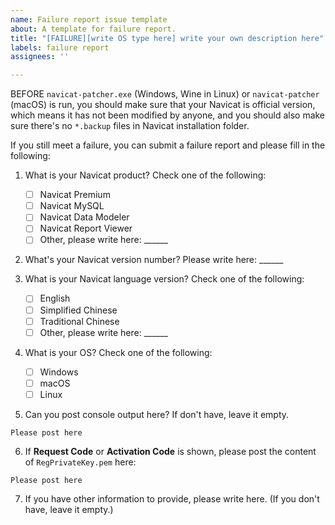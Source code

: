```yaml
---
name: Failure report issue template
about: A template for failure report.
title: "[FAILURE][write OS type here] write your own description here"
labels: failure report
assignees: ''

---
```


BEFORE `navicat-patcher.exe` (Windows, Wine in Linux) or `navicat-patcher` (macOS) is run, you should make sure that your Navicat is official version, which means it has not been modified by anyone, and you should also make sure there's no `*.backup` files in Navicat installation folder.

If you still meet a failure, you can submit a failure report and please fill in the following:

1. What is your Navicat product? Check one of the following:
   - [ ] Navicat Premium
   - [ ] Navicat MySQL
   - [ ] Navicat Data Modeler
   - [ ] Navicat Report Viewer
   - [ ] Other, please write here: ______

2. What's your Navicat version number?
   Please write here: ______

3. What is your Navicat language version? Check one of the following:
   - [ ] English
   - [ ] Simplified Chinese
   - [ ] Traditional Chinese
   - [ ] Other, please write here: ______

4. What is your OS? Check one of the following:
   - [ ] Windows
   - [ ] macOS
   - [ ] Linux

5. Can you post console output here? If don't have, leave it empty.
```
Please post here
```

6. If __Request Code__ or __Activation Code__ is shown, please post the content of `RegPrivateKey.pem` here:
```
Please post here
```

7. If you have other information to provide, please write here.
   (If you don't have, leave it empty.)
